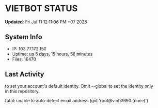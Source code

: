 # VIETBOT STATUS
**Updated**: Fri Jul 11 12:11:06 PM +07 2025

## System Info
- IP: 103.77.172.150
- Uptime: up 5 days, 15 hours, 58 minutes
- Files: 16470

## Last Activity

to set your account's default identity.
Omit --global to set the identity only in this repository.

fatal: unable to auto-detect email address (got 'root@vinh3690.(none)')
